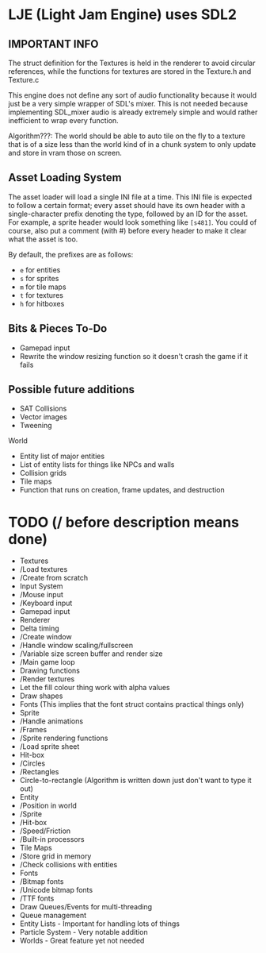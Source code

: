 LJE (Light Jam Engine) uses SDL2
================================

IMPORTANT INFO
--------------
The struct definition for the Textures is held in the renderer
to avoid circular references, while the functions for textures
are stored in the Texture.h and Texture.c

This engine does not define any sort of audio functionality
because it would just be a very simple wrapper of SDL's
mixer. This is not needed because implementing SDL_mixer
audio is already extremely simple and would rather inefficient
to wrap every function.

Algorithm???: The world should be able to auto tile on the fly to
a texture that is of a size less than the world kind of in a chunk
system to only update and store in vram those on screen.

Asset Loading System
--------------------
The asset loader will load a single INI file at a time. This INI file is
expected to follow a certain format; every asset should have its own header
with a single-character prefix denoting the type, followed by an ID for the
asset. For example, a sprite header would look something like `[s481]`. You
could of course, also put a comment (with #) before every header to make it
clear what the asset is too.

By default, the prefixes are as follows:
 + `e` for entities
 + `s` for sprites
 + `m` for tile maps
 + `t` for textures
 + `h` for hitboxes 

Bits & Pieces To-Do
-------------------
 - Gamepad input
 - Rewrite the window resizing function so it doesn't crash the game if it fails

Possible future additions
-------------------------
 - SAT Collisions
 - Vector images
 - Tweening

World
 - Entity list of major entities
 - List of entity lists for things like NPCs and walls
 - Collision grids
 - Tile maps
 - Function that runs on creation, frame updates, and destruction

TODO (/ before description means done)
====================================
 - Textures
  - /Load textures
  - /Create from scratch
 - Input System
  - /Mouse input
  - /Keyboard input
  - Gamepad input
 - Renderer
  - Delta timing
  - /Create window
  - /Handle window scaling/fullscreen
  - /Variable size screen buffer and render size
  - /Main game loop
 - Drawing functions
  - /Render textures
  - Let the fill colour thing work with alpha values
  - Draw shapes
  - Fonts (This implies that the font struct contains practical things only)
 - Sprite
  - /Handle animations
  - /Frames
  - /Sprite rendering functions
  - /Load sprite sheet
 - Hit-box
  - /Circles
  - /Rectangles
  - Circle-to-rectangle (Algorithm is written down just don't want to type it out)
 - Entity
  - /Position in world
  - /Sprite
  - /Hit-box
  - /Speed/Friction
  - /Built-in processors
 - Tile Maps
  - /Store grid in memory
  - /Check collisions with entities
 - Fonts
  - /Bitmap fonts
  - /Unicode bitmap fonts
  - /TTF fonts
 - Draw Queues/Events for multi-threading
  - Queue management
 - Entity Lists - Important for handling lots of things
 - Particle System - Very notable addition
 - Worlds - Great feature yet not needed